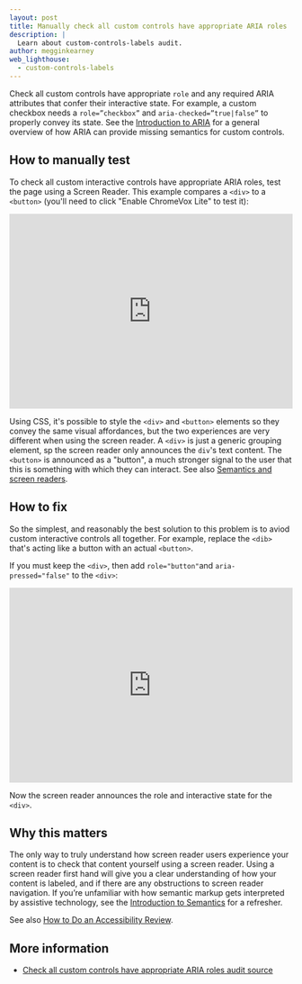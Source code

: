 ```yaml
---
layout: post
title: Manually check all custom controls have appropriate ARIA roles
description: |
  Learn about custom-controls-labels audit.
author: megginkearney
web_lighthouse:
  - custom-controls-labels
---
```


Check all custom controls have appropriate `role` and
any required ARIA attributes that confer their interactive state.
For example, a custom checkbox needs a `role=”checkbox”` and
`aria-checked=”true|false”` to properly convey its state.
See the [Introduction to ARIA](https://developers.google.com/web/fundamentals/accessibility/semantics-aria/)
for a general overview of how ARIA can provide missing semantics for custom controls.

## How to manually test

To check all custom interactive controls have appropriate ARIA roles,
test the page using a Screen Reader.
This example compares a `<div>` to a `<button>`
(you'll need to click "Enable ChromeVox Lite" to test it):

<div class="glitch-embed-wrap" style="height: 346px; width: 100%;">
  <iframe
    src="https://glitch.com/embed/#!/embed/div-vs-button?path=example.html&previewSize=100&attributionHidden=true"
    alt="div-vs-button on Glitch"
    style="height: 100%; width: 100%; border: 0;">
  </iframe>
</div>

Using CSS, it's possible
to style the `<div>` and `<button>` elements so they convey the same visual affordances,
but the two experiences are very different when using the screen reader.
A `<div>` is just a generic grouping element,
sp the screen reader only announces the `div`'s text content.
The `<button>` is announced as a "button",
a much stronger signal to the user that this is something with which they can interact.
See also [Semantics and screen readers](/accessible/semantics-and-screen-readers).

## How to fix

So the simplest,
and reasonably the best solution to this problem
is to aviod custom interactive controls all together.
For example, replace the `<dib>` that's acting like a button
with an actual `<button>`.

If you must keep the `<div>`,
then add `role="button"`and `aria-pressed="false"` to the `<div>`:

<div class="glitch-embed-wrap" style="height: 346px; width: 100%;">
  <iframe
    src="https://glitch.com/embed/#!/embed/gorgeous-raven?path=example.html:13:39"
    alt="div-vs-button on Glitch with role and ARIA attribute"
    style="height: 100%; width: 100%; border: 0;">
  </iframe>
</div>

Now the screen reader announces the role and interactive state for the `<div>`.

## Why this matters

The only way to truly understand how screen reader users experience your content
is to check that content yourself using a screen reader.
Using a screen reader first hand will give you a clear understanding
of how your content is labeled, and if there are any obstructions to screen reader navigation.
If you’re unfamiliar with how semantic markup gets interpreted by assistive technology, 
see the [Introduction to Semantics](https://developers.google.com/web/fundamentals/accessibility/semantics-builtin/) for a refresher.

See also [How to Do an Accessibility Review](/accessibility/how-to-review).

## More information

- [Check all custom controls have appropriate ARIA roles audit source](https://github.com/GoogleChrome/lighthouse/blob/master/lighthouse-core/audits/accessibility/manual/custom-controls-roles.js)